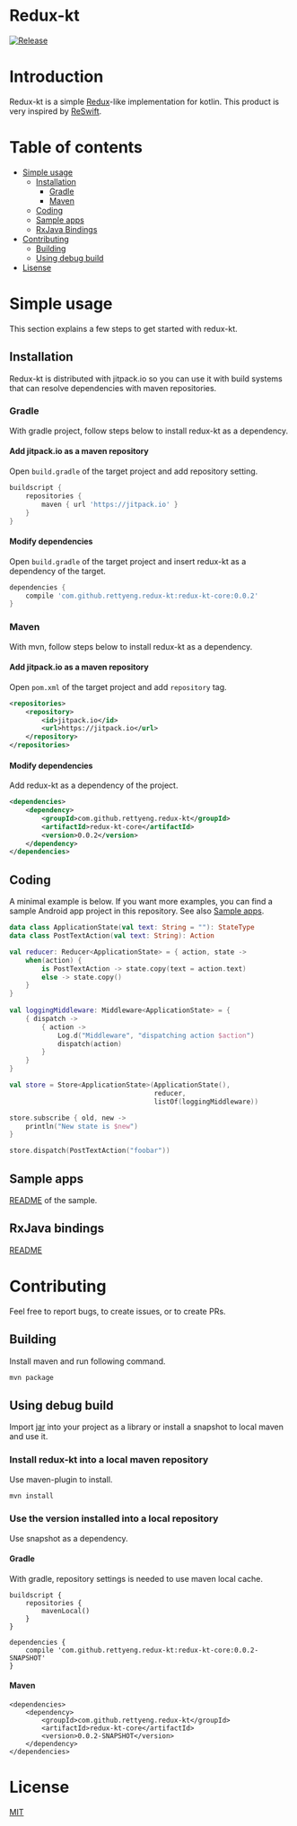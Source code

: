 # Redux-kt
[![Release](https://jitpack.io/v/rettyeng/redux-kt.svg?style=flat-square)](https://jitpack.io/#rettyeng/redux-kt)

# Introduction

Redux-kt is a simple [Redux](http://redux.js.org/)-like implementation for kotlin. This product is very inspired by [ReSwift](https://github.com/ReSwift/ReSwift).

# Table of contents

* [Simple usage](#simple-usage)
  - [Installation](#installation)
    * [Gradle](#gradle)
    * [Maven](#maven)
  - [Coding](#coding)
  - [Sample apps](#sample-apps)
  - [RxJava Bindings](#rxjava-bindings)
* [Contributing](#contributing)
  - [Building](#building)
  - [Using debug build](#using-debug-build)
* [Lisense](#license)

# Simple usage

This section explains a few steps to get started with redux-kt.

## Installation

Redux-kt is distributed with jitpack.io so you can use it with build systems that can resolve dependencies with maven repositories.

### Gradle

With gradle project, follow steps below to install redux-kt as a dependency.

#### Add jitpack.io as a maven repository

Open `build.gradle` of the target project and add repository setting.

```groovy
buildscript {
    repositories {
        maven { url 'https://jitpack.io' }
    }
}
```

#### Modify dependencies

Open `build.gradle` of the target project and insert redux-kt as a dependency of the target.

```groovy
dependencies {
    compile 'com.github.rettyeng.redux-kt:redux-kt-core:0.0.2'
}
```

### Maven

With mvn, follow steps below to install redux-kt as a dependency.

#### Add jitpack.io as a maven repository

Open `pom.xml` of the target project and add `repository` tag.

```xml
<repositories>
    <repository>
        <id>jitpack.io</id>
        <url>https://jitpack.io</url>
    </repository>
</repositories>
```

#### Modify dependencies

Add redux-kt as a dependency of the project.

```xml
<dependencies>
    <dependency>
        <groupId>com.github.rettyeng.redux-kt</groupId>
        <artifactId>redux-kt-core</artifactId>
        <version>0.0.2</version>
    </dependency>
</dependencies>
```

## Coding

A minimal example is below. If you want more examples, you can find a sample Android app project in this repository. See also [Sample apps](#sample-apps).

```kotlin
data class ApplicationState(val text: String = ""): StateType
data class PostTextAction(val text: String): Action

val reducer: Reducer<ApplicationState> = { action, state ->
    when(action) {
        is PostTextAction -> state.copy(text = action.text)
        else -> state.copy()
    }
}
    
val loggingMiddleware: Middleware<ApplicationState> = {
    { dispatch ->
        { action ->
            Log.d("Middleware", "dispatching action $action")
            dispatch(action)
        }
    }
}

val store = Store<ApplicationState>(ApplicationState(),
                                    reducer,
                                    listOf(loggingMiddleware))

store.subscribe { old, new ->
    println("New state is $new")
}

store.dispatch(PostTextAction("foobar"))
```

## Sample apps

[README](sample/README.md) of the sample.

## RxJava bindings

[README](redux-kt-rxjava-bindings/README.md)

# Contributing

Feel free to report bugs, to create issues, or to create PRs.

## Building

Install maven and run following command.

```sh
mvn package
```

## Using debug build

Import [jar](#building) into your project as a library or install a snapshot to local maven and use it.

### Install redux-kt into a local maven repository

Use maven-plugin to install.

```sh
mvn install
```

### Use the version installed into a local repository

Use snapshot as a dependency.

#### Gradle

With gradle, repository settings is needed to use maven local cache.

```
buildscript {
    repositories {
        mavenLocal()
    }
}

dependencies {
    compile 'com.github.rettyeng.redux-kt:redux-kt-core:0.0.2-SNAPSHOT'
}
```

#### Maven

```
<dependencies>
    <dependency>
        <groupId>com.github.rettyeng.redux-kt</groupId>
        <artifactId>redux-kt-core</artifactId>
        <version>0.0.2-SNAPSHOT</version>
    </dependency>
</dependencies>
```

# License

[MIT](LICENSE)


